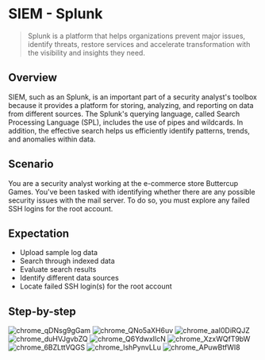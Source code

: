 # SIEM - Splunk 
> Splunk is a platform that helps organizations prevent major issues, identify threats, restore services and accelerate transformation with the visibility and insights they need.

## Overview 
SIEM, such as an Splunk, is an important part of a security analyst's toolbox because it provides a platform for storing, analyzing, and reporting on data from different sources. The Splunk's querying language, called Search Processing Language (SPL), includes the use of pipes and wildcards. In addition, the effective search helps us efficiently identify patterns, trends, and anomalies within data. 

## Scenario 
You are a security analyst working at the e-commerce store Buttercup Games. You've been tasked with identifying whether there are any possible security issues with the mail server. To do so, you must explore any failed SSH logins for the root account.  

## Expectation
* Upload sample log data
* Search through indexed data
* Evaluate search results
* Identify different data sources
* Locate failed SSH login(s) for the root account

## Step-by-step
![chrome_qDNsg9gGam](https://github.com/Kwangsa19/Ketmanto-Cybersecurity-Portfolio/assets/135963482/cd2e2c12-c6b8-4187-9d8c-733239f3110c)
![chrome_QNo5aXH6uv](https://github.com/Kwangsa19/Ketmanto-Cybersecurity-Portfolio/assets/135963482/43473543-90c4-4311-a5c6-046c03c7f9f8)
![chrome_aaI0DiRQJZ](https://github.com/Kwangsa19/Ketmanto-Cybersecurity-Portfolio/assets/135963482/ad3f9947-0aac-4bae-9b37-14dd1776da82)
![chrome_duHVJgvbZQ](https://github.com/Kwangsa19/Ketmanto-Cybersecurity-Portfolio/assets/135963482/e753718a-f9d4-46a2-aca7-d33f9ddd6f23)
![chrome_Q6YdwxIlcN](https://github.com/Kwangsa19/Ketmanto-Cybersecurity-Portfolio/assets/135963482/c9c6196a-cc3c-453d-94a4-66eee93ee742)
![chrome_XzxWQfT9bW](https://github.com/Kwangsa19/Ketmanto-Cybersecurity-Portfolio/assets/135963482/6ba7447a-edd9-45ba-85a4-9dde1115ef7d)
![chrome_6BZLttVQGS](https://github.com/Kwangsa19/Ketmanto-Cybersecurity-Portfolio/assets/135963482/260a0c93-65eb-4930-b8dc-08c879f3feae)
![chrome_IshPynvLLu](https://github.com/Kwangsa19/Ketmanto-Cybersecurity-Portfolio/assets/135963482/431476e8-a8e3-4cce-8791-6b89ec9867ae)
![chrome_APuwBtfWI8](https://github.com/Kwangsa19/Ketmanto-Cybersecurity-Portfolio/assets/135963482/969d115f-3eca-42ac-a0d4-c774cd5e01ea)
